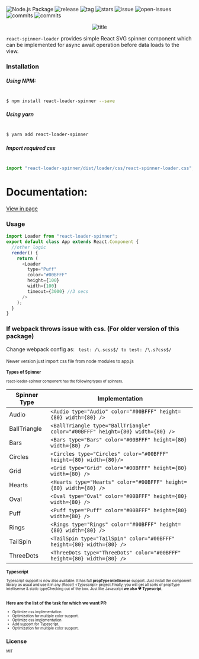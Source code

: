 ![Node.js Package](https://github.com/mhnpd/react-loader-spinner/workflows/Node.js%20Package/badge.svg?branch=master)
![release](https://badgen.net/github/release/mhnpd/react-loader-spinner)
![tag](https://badgen.net/github/tag/mhnpd/react-loader-spinner)
![stars](https://badgen.net/github/stars/mhnpd/react-loader-spinner)
![issue](https://badgen.net/github/issues/mhnpd/react-loader-spinner)
![open-issues](https://badgen.net/github/open-issues/mhnpd/react-loader-spinner)
![commits](https://badgen.net/github/commits/mhnpd/react-loader-spinner)
![commits](https://badgen.net/github/assets-dl/mhnpd/react-loader-spinner)

<div style="text-align:center;">
<p>
  <img src="/logo/logo.png" alt="title"/>
</p>
</div>

`react-spinner-loader` provides simple React SVG spinner component which can be implemented for async await operation before data loads to the view.

### Installation

##### Using NPM:

#

```sh
$ npm install react-loader-spinner --save
```

##### Using yarn

#

```sh
$ yarn add react-loader-spinner
```

##### Import required css

#

```js
import "react-loader-spinner/dist/loader/css/react-spinner-loader.css";
```

# Documentation:

[View in page](https://mhnpd.github.io/react-loader-spinner)

### Usage

```js
import Loader from "react-loader-spinner";
export default class App extends React.Component {
  //other logic
  render() {
    return (
      <Loader
        type="Puff"
        color="#00BFFF"
        height={100}
        width={100}
        timeout={3000} //3 secs
      />
    );
  }
}
```

### If webpack throws issue with css. (For older version of this package)

Change webpack config as:
` test: /\.scss$/ to test: /\.s?css$/`
<br/><br/>
<small>Newer version just import css file from node modules to app.js<small>

### Types of Spinner

react-loader-spinner component has the following types of spinners.

| Spinner Type | Implementation                                                                |
| ------------ |-------------------------------------------------------------------------------|
| Audio        | `<Audio type="Audio" color="#00BFFF" height={80} width={80} />`               |
| BallTriangle | `<BallTriangle type="BallTriangle" color="#00BFFF" height={80} width={80} />` |
| Bars         | `<Bars type="Bars" color="#00BFFF" height={80} width={80} />`                 |
| Circles      | `<Circles type="Circles" color="#00BFFF" height={80} width={80}/>`            |
| Grid         | `<Grid type="Grid" color="#00BFFF" height={80} width={80} />`                 |
| Hearts       | `<Hearts type="Hearts" color="#00BFFF" height={80} width={80} />`             |
| Oval         | `<Oval type="Oval" color="#00BFFF" height={80} width={80} />`                 |
| Puff         | `<Puff type="Puff" color="#00BFFF" height={80} width={80} />`                 |
| Rings        | `<Rings type="Rings" color="#00BFFF" height={80} width={80} />`               |
| TailSpin     | `<TailSpin type="TailSpin" color="#00BFFF" height={80} width={80} />`         |
| ThreeDots    | `<ThreeDots type="ThreeDots" color="#00BFFF" height={80} width={80} />`       |


### Typescript

Typescript support is now also available. It has full **propType intellisense** support. Just install the component library as usual and use it in any _(React) \<Typescript\>_ project.Finally, you will get all sorts of propType intellisense & static typeChecking out of the box. Just like Javascript **we also ❤ Typescript**.

<p align="center">
  <img src="https://user-images.githubusercontent.com/61944859/89057235-1da6cf00-d37f-11ea-827e-17edbca46016.jpg" alt=""/>
</p>

### Here are the list of the task for which we want PR:

- Optimize css implementation
- Optimization for multiple color support.
- Optimize css implementation
- Add support for Typescript.
- Optimization for multiple color support.

## License

MIT
